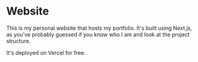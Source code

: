 # Website

This is my personal website that hosts my portfolio. It's built using Next.js, as you've probably guessed if you know who I am and look at the project structure.

It's deployed on Vercel for free.